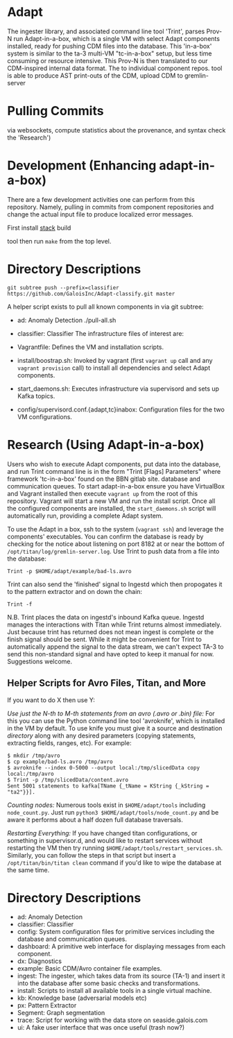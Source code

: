 # Adapt

The ingester library, and associated command line tool 'Trint', parses Prov-N
run Adapt-in-a-box, which is a single VM with select Adapt components installed,
ready for pushing CDM files into the database.  This 'in-a-box' system is
similar to the ta-3 multi-VM "tc-in-a-box" setup, but less time consuming or
resource intensive.
This Prov-N is then translated to our CDM-inspired internal data format.  The
to individual component repos.
tool is able to produce AST print-outs of the CDM, upload CDM to gremlin-server
# Pulling Commits
via websockets, compute statistics about the provenance, and syntax check the
  'Research')

# Development (Enhancing adapt-in-a-box)

There are a few development activities one can perform from this repository.
Namely, pulling in commits from component repositories and change the actual
input file to produce localized error messages.



First install [stack](https://github.com/commercialhaskell/stack/releases) build

tool then run `make` from the top level.
# Directory Descriptions
    git subtree push --prefix=classifier https://github.com/GaloisInc/Adapt-classify.git master

A helper script exists to pull all known components in via git subtree:
- ad: Anomaly Detection
    ./pull-all.sh
- classifier: Classifier
The infrastructure files of interest are:

- Vagrantfile: Defines the VM and installation scripts.
- install/boostrap.sh: Invoked by vagrant (first `vagrant up` call and any
  `vagrant provision` call) to install all dependencies and select Adapt
  components.
- start_daemons.sh: Executes infrastructure via supervisord and sets up Kafka
  topics.
- config/supervisord.conf.{adapt,tc}inabox: Configuration files for the two VM
  configurations.

# Research (Using Adapt-in-a-box)

Users who wish to execute Adapt components, put data into the database, and run
Trint command line is in the form "Trint [Flags] Parameters" where
framework 'tc-in-a-box' found on the BBN gitlab site.
  database and communication queues.
To start adapt-in-a-box ensure you have VirtualBox and Vagrant installed then
execute `vagrant up` from the root of this repository.  Vagrant will start a new
VM and run the install script. Once all the configured components are installed,
the `start_daemons.sh` script will automatically run, providing a complete Adapt
system.

To use the Adapt in a box, ssh to the system (`vagrant ssh`) and leverage the
components' executables. You can confirm the database is ready by checking for
the notice about listening on port 8182 at or near the bottom of
`/opt/titan/log/gremlin-server.log`. Use Trint to push data from a file into the
database:

```
Trint -p $HOME/adapt/example/bad-ls.avro
```

Trint can also send the 'finished' signal to Ingestd which then propogates it to
the pattern extractor and on down the chain:

```
Trint -f
```

N.B. Trint places the data on ingestd's inbound Kafka queue.  Ingestd manages
the interactions with Titan while Trint returns almost immediately.  Just
because trint has returned does not mean ingest is complete or the finish signal
should be sent. While it might be convenient for Trint to automatically append
the signal to the data stream, we can't expect TA-3 to send this non-standard
signal and have opted to keep it manual for now.  Suggestions welcome.

## Helper Scripts for Avro Files, Titan, and More

If you want to do X then use Y:

*Use just the N-th to M-th statements from an avro (.avro or .bin) file:* For
this you can use the Python command line tool 'avroknife', which is installed in
the VM by default.  To use knife you must give it a source and destination
_directory_ along with any desired parameters (copying statements, extracting
fields, ranges, etc). For example:

```
$ mkdir /tmp/avro
$ cp example/bad-ls.avro /tmp/avro
$ avroknife --index 0-5000 --output local:/tmp/slicedData copy local:/tmp/avro
$ Trint -p /tmp/slicedData/content.avro
Sent 5001 statements to kafka[TName {_tName = KString {_kString = "ta2"}}].
```

*Counting nodes:* Numerous tools exist in `$HOME/adapt/tools` including
`node_count.py`.  Just run `python3 $HOME/adapt/tools/node_count.py` and be
aware it performs about a half dozen full database traversals.

*Restarting Everything:* If you have changed titan configurations, or something
in supervisor.d, and would like to restart services without restarting the VM
then try running `$HOME/adapt/tools/restart_services.sh`.  Similarly, you can
follow the steps in that script but insert a `/opt/titan/bin/titan clean`
command if you'd like to wipe the database at the same time.

# Directory Descriptions

- ad: Anomaly Detection
- classifier: Classifier
- config: System configuration files for primitive services including the
  database and communication queues.
- dashboard: A primitive web interface for displaying messages from each
  component.
- dx: Diagnostics
- example: Basic CDM/Avro container file examples.
- ingest: The ingester, which takes data from its source (TA-1) and insert it
  into the database after some basic checks and transformations.
- install: Scripts to install all available tools in a single virtual machine.
- kb: Knowledge base (adversarial models etc)
- px: Pattern Extractor
- Segment: Graph segmentation
- trace: Script for working with the data store on seaside.galois.com
- ui: A fake user interface that was once useful (trash now?)
